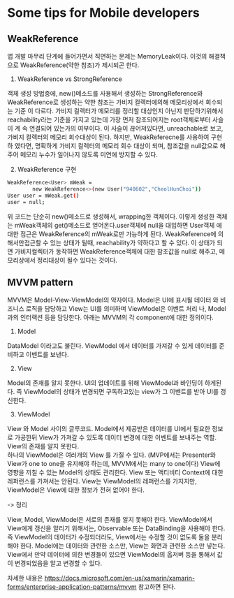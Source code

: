 # Some tips for Mobile developers

  
 ## WeakReference
  
 앱 개발 마무리 단계에 들어가면서 직면하는 문제는 MemoryLeak이다. 이것의 해결책으로 WeakReference(약한 참조)가 제시되곤 한다.
 
 1. WeakReference vs StrongReference
 
  객체 생성 방법중에, new()메소드를 사용해서 생성하는 StrongReference와 WeakReference로 생성하는 약한 참조는 가비지 컬렉터에의해 메모리상에서 회수되는 기준
  이 다르다. 가비지 컬렉터가 메모리를 정리할 대상인지 아닌지 판단하기위해서 reachability라는 기준을 가지고 있는데 가장 먼저 참조되어지는 root객체로부터 사슬이 계
  속 연결되어 있는가의 여부이다. 이 사슬이 끊어져있다면, unreachable로 보고, 가비지 컬렉터의 메모리 회수대상이 된다. 하지만, WeakReferecne를 사용하여 구현하
  였다면, 명확하게 가비지 컬렉터의 메모리 회수 대상이 되며, 참조값을 null값으로 해주어 메모리 누수가 일어나지 않도록 미연에 방지할 수 있다.
  
 2. WeakReference 구현
  ```bash
  WeakReference<User> mWeak = 
          new WeakReference<>(new User("940602","CheolHunChoi"))
  User user = mWeak.get()
  user = null;
  ```
  위 코드는 단순히 new()메소드로 생성해서, wrapping한 객체이다. 이렇게 생성한 객체는 mWeak객체의 get()메소드로 얻어온다.user객체에 null을 대입하면 User객체
  에 대한 접근은 WeakReference의 mWeak로만 가능하게 된다. WeakReference에 의해서만접근할 수 있는 상태가 될때, reachability가 약하다고 할 수 있다. 이 
  상태가 되면 가비지컬렉터가 동작하면 WeakReference객체에 대한 참조값을 null로 해주고, 메모리상에서 정리대상이 될수 있다는 것이다. 

 ## MVVM pattern 

  MVVM은 Model-View-ViewModel의 약자이다. Model은 UI에 표시될 데이터 와 비즈니스 로직을 담당하고 View는 UI를 의미하며 ViewModel은 이벤트 처리
  나, Model과의 인터랙션 등을 담당한다. 아래는 MVVM의 각 component에 대한 정의이다.

 1. Model
  
  DataModel 이라고도 불린다.
  ViewModel 에서 데이터를 가져갈 수 있게 데이터를 준비하고 이벤트를 보낸다.

 2. View
  
  Model의 존재를 알지 못한다.
  UI의 업데이트를 위해 ViewModel과 바인딩이 하게된다. 즉 ViewModel의 상태가 변경되면 구독하고있는 view가 그 이벤트를 받아 UI를 갱신한다.
 
 3. ViewModel
 
  View 와 Model 사이의 글루코드.
  Model에서 제공받은 데이터를 UI에서 필요한 정보로 가공한뒤 View가 가져갈 수 있도록 데이터 변경에 대한 이벤트를 보내주는 역할.
  View의 존재를 알지 못한다.  
  하나의 ViewModel은 여러개의 View 를 가질 수 있다. (MVP에서는 Presenter와 View가 one to one을 유지해야 하는데, MVVM에서는 many to one이다)
  View에 영향을 끼칠 수 있는 Model의 상태도 관리한다.
  View 또는 액티비티 Context에 대한 레퍼런스를 가져서는 안된다. View는 ViewModel의 레퍼런스를 가지지만, ViewModel은 View에 대한 정보가 전혀 없어야 한다.
  
 -> 정리
 
  View, Model, ViewModel은 서로의 존재를 알지 못해야 한다.
  ViewModel에서 View에게 갱신을 알리기 위해서는, Observable 또는 DataBinding을 사용해야 한다. 즉 ViewModel의 데이터가 수정되더라도, View에서는 수정할
  것이 없도록 둘을 분리해야 한다.
  Model에는 데이터와 관련한 소스만, View는 화면과 관련한 소스만 넣는다. View에서 만약 데이터에 의한 변경들이 있으면 ViewModel의 옵저버 등을 통해서 값이 
  변경되었음을 알고 변경할 수 있다.

  자세한 내용은 https://docs.microsoft.com/en-us/xamarin/xamarin-forms/enterprise-application-patterns/mvvm 참고하면 된다.
 
